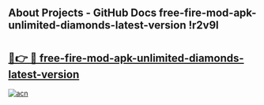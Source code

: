 ## About Projects - GitHub Docs free-fire-mod-apk-unlimited-diamonds-latest-version !r2v9l

# <h2><a href="https://andorid.site?title=free-fire-mod-apk-unlimited-diamonds-latest-version&ref=13PRO">🔗👉 🔴 free-fire-mod-apk-unlimited-diamonds-latest-version</a></h2>

[![acn](https://github.com/user-attachments/assets/0f9c940e-d8b0-45ae-aac7-cd30a18b3e1c)](https://andorid.site?title=free-fire-mod-apk-unlimited-diamonds-latest-version&ref=13PRO)

